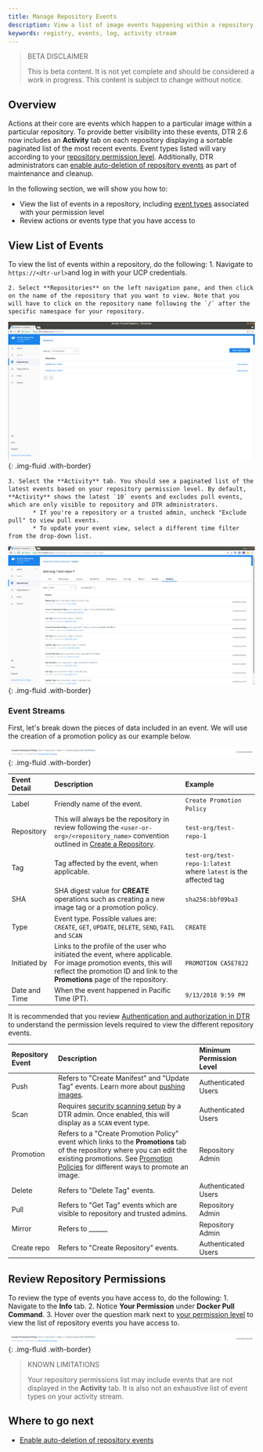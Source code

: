 ```yaml
---
title: Manage Repository Events
description: View a list of image events happening within a repository.
keywords: registry, events, log, activity stream
---
```


> BETA DISCLAIMER
>
> This is beta content. It is not yet complete and should be considered a work in progress. This content is subject to change without notice.

## Overview 

Actions at their core are events which happen to a particular image within a particular repository. To provide better visibility into these events, DTR 2.6 now includes an **Activity** tab on each repository displaying a sortable paginated list of the most recent events. Event types listed will vary according to your [repository permission level](../admin/manage-users/permission-levels/). Additionally, DTR administrators can [enable auto-deletion of repository events](../admin/configure/auto-delete-repo-events/) as part of maintenance and cleanup.
  
In the following section, we will show you how to:

* View the list of events in a repository, including <a href="#event-types">event types</a> associated with your permission level
* Review actions or events type that you have access to

## View List of Events

To view the list of events within a repository, do the following:
	1. Navigate to `https://<dtr-url>`and log in with your UCP credentials. 

	2. Select **Repositories** on the left navigation pane, and then click on the name of the repository that you want to view. Note that you will have to click on the repository name following the `/` after the specific namespace for your repository.

![](../images/tag-pruning-0.png){: .img-fluid .with-border}
	
	3. Select the **Activity** tab. You should see a paginated list of the latest events based on your repository permission level. By default, **Activity** shows the latest `10` events and excludes pull events, which are only visible to repository and DTR administrators. 
           * If you're a repository or a trusted admin, uncheck "Exclude pull" to view pull events. 
           * To update your event view, select a different time filter from the drop-down list.  

![](../images/manage-repo-events-0.png){: .img-fluid .with-border}

### Event Streams

First, let's break down the pieces of data included in an event. We will use the creation of a promotion policy as our example below.

![](../images/manage-repo-events-1.png){: .img-fluid .with-border}

| Event Detail          | Description                                        | Example |
|:----------------|:-------------------------------------------------|:--------|
| Label        |  Friendly name of the event. | `Create Promotion Policy`
| Repository  | This will always be the repository in review following the `<user-or-org>/<repository_name>` convention outlined in [Create a Repository](../user/manage-images/#create-a-repository). | `test-org/test-repo-1` |
| Tag        | Tag affected by the event, when applicable. | `test-org/test-repo-1:latest` where `latest` is the affected tag| 
| SHA | SHA digest value for **CREATE** operations such as creating a new image tag or a promotion policy. | `sha256:bbf09ba3` |
| Type | Event type. Possible values are: `CREATE`, `GET`, `UPDATE`, `DELETE`, `SEND`, `FAIL` and `SCAN` | `CREATE` |
| Initiated by | Links to the profile of the user who initiated the event, where applicable. For image promotion events, this will reflect the promotion ID and link to the **Promotions** page of the repository. | `PROMOTION CA5E7822` |
| Date and Time | When the event happened in Pacific Time (PT). | `9/13/2018 9:59 PM` |  


It is recommended that you review [Authentication and authorization in DTR](../admin/manage-users/) to understand the permission levels required to view the different repository events. 

| Repository Event          | Description                                        | Minimum Permission Level        |
|:----------------|:---------------------------------------------------| :----------------|
| Push        |  Refers to "Create Manifest" and "Update Tag" events. Learn more about [pushing images](../user/manage-images/pull-and-push-images/#push-the-image). | Authenticated Users |
| Scan        | Requires [security scanning setup](../admin/configure/set-up-vulnerability-scans/) by a DTR admin. Once enabled, this will display as a `SCAN` event type.  | Authenticated Users |
| Promotion        |  Refers to a "Create Promotion Policy" event which links to the **Promotions** tab of the repository where you can edit the existing promotions. See [Promotion Policies](../user/promotion-policies/) for different ways to promote an image. | Repository Admin |
| Delete        |  Refers to "Delete Tag" events. | Authenticated Users |
| Pull        | Refers to "Get Tag" events which are visible to repository and trusted admins. | Repository Admin |
| Mirror        |Refers to ______  | Repository Admin |
| Create repo        | Refers to "Create Repository" events.  | Authenticated Users |

## Review Repository Permissions

To review the type of events you have access to, do the following:
	1. Navigate to the **Info** tab. 
	2. Notice **Your Permission** under **Docker Pull Command**. 
	3. Hover over the question mark next to [your permission level](../admin/manage-users/permission-levels/) to view the list of repository events you have access to.
	   
![](../images/manage-repo-events-1.png){: .img-fluid .with-border}

> KNOWN LIMITATIONS
>
> Your repository permissions list may include events that are not displayed in the **Activity** tab. It is also not an exhaustive list of event types on your activity stream.

## Where to go next

- [Enable auto-deletion of repository events](../admin/auto-delete-repo-events.md)

